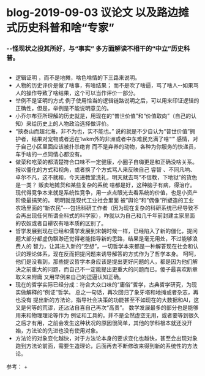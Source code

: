 # blog-2019-09-03  议论文 以及路边摊式历史科普和啥“专家”
###  --怪现状之投其所好，与“事实” 多方面解读不相干的“中立”历史科普。


 
## 
+ 逻辑证明 ，而不是地摊，啥色啥情的下三路来说明。
+ 人物的历史评价是做了啥事，有啥结果； 而不是吹了啥逼，骂了啥人--如果骂人的操作导致了啥结果，这个可以当作评价一部分。
+ 举例不是证明的方式 例子使用恰当的逻辑链路说明之后，可以用来印证逻辑的正确性，但是，举例是不能说明意见的。
+ 小乔尔布亚所理解的历史就是，用现在的“普世价值”和“价值取向”（自己的认知）来给历史上的人物政治选择做评价。
+  “挟泰山而超北海，非不为也，实不能也。” 说的就是不少自认为“普世价值”拥护者，结果对宠物或者远在1wkm外的非洲或者中东难民充满了啥“‘”
感情，对于自己小区里面应该被扑杀绝育 而不是弃养的动物，各种为你服务的快递员，车手啥的一点同情心都没有。 
+  做菜和吃菜的都清楚符合口味不一定健康，小圈子自嗨更是和正确没啥关系。报以僵化的方式和视角，或者换了个方式骂人来反映自己
睿智 、不同凡响、卓尔不凡，这不就和，今天进教堂洗礼，明天就去骂“不信教，下地狱"的货色是一类？  贩卖地摊货和某些复杂的系统
啥都是好，这种脑子有病，得治疗。 现代得竞争本来就是系统性竞争，用一点点眼光去看系统的价值，也是小资产阶级最搞笑的。 明明就是现代工业社会里面
被”舆论“和”偶像“所塑造的工业农场里面的“新农民”---包括科研工作者（因为现在复杂的科研系统已经导致不会再出现任何所谓全科式的科学家），咋就以为自己和几千年前封建主家里面的农奴或者自耕农有啥本质的区别了。
+ 哲学发展到现在已经和儒学发展到宋朝时候一样，已经陷入了新的僵化，提问题大部分都虚伪飘渺还觉得老能指导新的思路，结果是毫无用处，不过能够浪费人的
智力，让其进入新的“空想”，一切哲学本来都是一种解答现在社会和认识的理论体系，现在反而把提问题来诱导解答的方式作为了哲学本身。
呵呵， 他们是没看到，那些提议哲学本身应该是提出更好问题的人，都是因为他们解决之前重大的问题，而自己不一定能提出更重大的问题而已。傻子最喜欢断章取义来附庸
又用举例来自己的逗逼认知正确。
+ 现在的哲学实际已经分成：符合大众口味的“庸俗”哲学，古典哲学研究，为现实做解释的“例证”哲学。 总之一句话，再次回归了象牙塔和地摊或者杂志，再也没有
提出新的方法论，指导社会决策的功能甚至不如现在的大数据和AI，这又是何等的荒谬，还沾沾自喜自己再次“高贵”。 数学发展最多的部分也是能够用来和物理理论等作为
例证和工具的。并不是全然虚空无用，或者要等到很久之后才有用，之前会发生这种状况的原因很简单，其他的学科根本就还没开始，方法论的先进也没有使用对象。
+ 方法论的对象变化越快，对于方法论本身的要求变化也越快，甚至会出现对象跑到方法论前面，需要生造理论，后面再去不断修改来得到新的系统性的方法论。
  

参考：
+ 
